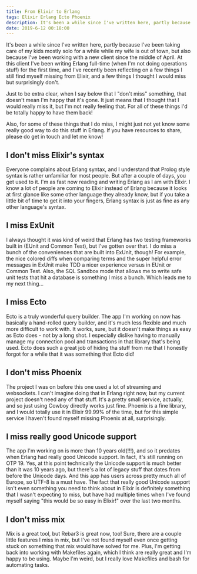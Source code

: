 ```yaml
---
title: From Elixir to Erlang
tags: Elixir Erlang Ecto Phoenix
description: It's been a while since I've written here, partly because I've been taking care of my kids mostly solo for a while while my wife is out of town, but also because I've been working with a new client since the middle of April. 
date: 2019-6-12 00:18:00
---
```


It's been a while since I've written here, partly because I've been taking care
of my kids mostly solo for a while while my wife is out of town, but also
because I've been working with a new client since the middle of April. At this
client I've been writing Erlang full-time (when I'm not doing operations
stuff) for the first time, and I've recently been reflecting on a few things I
still find myself missing from Elixir, and a few things I thought I would miss
but surprisingly don't.

Just to be extra clear, when I say below that I "don't miss" something, that
doesn't mean I'm happy that it's gone. It just means that I thought that I would
really miss it, but I'm not really feeling that. For all of these things I'd be
totally happy to have them back!

Also, for some of these things that I do miss, I might just not yet know some
really good way to do this stuff in Erlang. If you have resources to share,
please do get in touch and let me know!

## I don't miss Elixir's syntax

Everyone complains about Erlang syntax, and I understand that Prolog style
syntax is rather unfamiliar for most people. But after a couple of days, you get
used to it. I'm as fast now reading and writing Erlang as I am with Elixir. I
know a lot of people are coming to Elixir instead of Erlang because it looks at
first glance like some other language they already know, but if you take a
little bit of time to get it into your fingers, Erlang syntax is just as fine as
any other language's syntax.

## I miss ExUnit

I always thought it was kind of weird that Erlang has two testing frameworks
built in (EUnit and Common Test), but I've gotten over that. I do miss a bunch
of the conveniences that are built into ExUnit, though! For example, the nice
colored diffs when comparing terms and the super helpful error messages in
ExUnit make TDD a nicer experience versus in EUnit or Common Test. Also, the SQL
Sandbox mode that allows me to write safe unit tests that hit a database is
something I miss a bunch. Which leads me to my next thing...

## I miss Ecto

Ecto is a truly wonderful query builder. The app I'm working on now has
basically a hand-rolled query builder, and it's much less flexible and much more
difficult to work with. It works, sure, but it doesn't make things as easy as
Ecto does - not by a long shot. I especially dislike having to manually manage
my connection pool and transactions in that library that's being used. Ecto does
such a great job of hiding tha stuff from me that I honestly forgot for a while
that it was something that Ecto did!

## I don't miss Phoenix

The project I was on before this one used a lot of streaming and websockets. I
can't imagine doing that in Erlang right now, but my current project doesn't
need any of that stuff. It's a pretty small service, actually, and so just using
Cowboy directly works just fine. Phoenix is a fine library, and I would totally
use it in Elixir 99.99% of the time, but for this simple service I haven't found
myself missing Phoenix at all, surprisingly.

## I miss really good Unicode support

The app I'm working on is more than 10 years old(!!!), and so it predates when
Erlang had really good Unicode support. In fact, it's still running on OTP 19.
Yes, at this point technically the Unicode support is much better than it was 10
years ago, but there's a lot of legacy stuff that dates from before the Unicode
days. And this app has users across pretty much all of Europe, so UTF-8 is a must
have. The fact that really good Unicode support isn't even something you need to
think about in Elixir is definitely something that I wasn't expecting to miss,
but have had multiple times when I've found myself saying "this would be so easy
in Elixir!" over the last two months.

## I don't miss mix

Mix is a great tool, but Rebar3 is great now, too! Sure, there are a couple
little features I miss in mix, but I've not found myself even once getting stuck
on something that mix would have solved for me. Plus, I'm getting back into
working with Makefiles again, which I think are really great and I'm happy to be
using. Maybe I'm weird, but I really love Makefiles and bash for automating
tasks.
